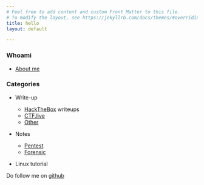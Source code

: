 ```yaml
---
# Feel free to add content and custom Front Matter to this file.
# To modify the layout, see https://jekyllrb.com/docs/themes/#overriding-theme-defaults
title: hello
layout: default

---
```

### Whoami
- [About me](/whoami)

### Categories
- Write-up
  - [HackTheBox](/htb) writeups
  - [CTF.live](/htbPostman)
  - [Other](/notes)
  
- Notes
  - [Pentest](notes)
  - [Forensic](notes)

- Linux tutorial

Do follow me on [github](https://github.com/faisalfs10x)
